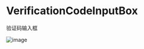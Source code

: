 # VerificationCodeInputBox
验证码输入框

![image](https://github.com/liuzeqi/VerificationCodeInputBox/blob/master/app/src/main/res/drawable/example.gif)
